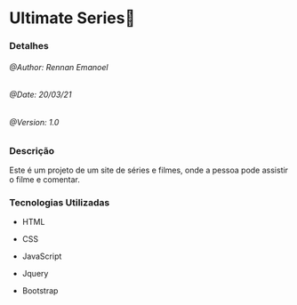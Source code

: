 # Ultimate Series:small_red_triangle_down:

### Detalhes

###### @Author: Rennan Emanoel 

###### @Date: 20/03/21

###### @Version: 1.0



### Descrição

Este é um projeto de um site de séries e filmes, onde a pessoa pode assistir o filme e comentar.



### Tecnologias Utilizadas

- HTML

- CSS

- JavaScript

- Jquery

- Bootstrap

  